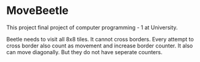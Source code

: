 # MoveBeetle
This project final project of computer programming - 1 at University.

Beetle needs to visit all 8x8 tiles.
It cannot cross borders. Every attempt to cross border also count as movement and increase border counter.
It also can move diagonally. But they do not have seperate counters.
